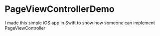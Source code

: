 # PageViewControllerDemo
I made this simple iOS app in Swift to show how someone can implement PageViewController

